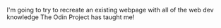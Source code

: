 I'm going to try to recreate an existing webpage with all of the web dev knowledge The Odin Project has taught me!
